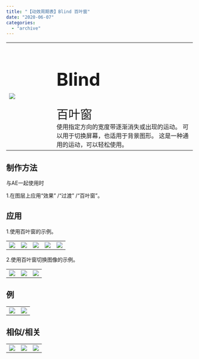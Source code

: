 ```yaml
---
title: "【动效周期表】Blind 百叶窗"
date: "2020-06-07"
categories: 
  - "archive"
---
```


<table style="border-collapse: collapse; width: 100%;"><tbody class="table1"><tr><td style="width: 25.4125%;"><img src="https://mir.yuelili.com/user/AE/mg/foxcodex/Blind.gif"></td><td style="width: 93.8898%;"><h2 style="font-size: 36pt;">Blind</h2><div></div><span style="font-size: 24pt;">百叶窗</span><div></div>使用指定方向的宽度带逐渐消失或出现的运动。 可以用于切换屏幕，也适用于背景图形。 这是一种通用的运动，可以轻松使用。</td></tr></tbody></table>

## 制作方法

与AE一起使用时

1.在图层上应用“效果” /“过渡” /“百叶窗”。

## 应用

1.使用百叶窗的示例。

<table style="border-collapse: collapse;"><tbody class="table1"><tr><td><a href="https://yuelili.com/archive/repeattrim/"><img src="https://mir.yuelili.com/user/AE/mg/foxcodex/Blind.gif"></a></td><td><img class="plus" src="https://mir.yuelili.com/user/AE/mg/foxcodex/plus.png"></td><td><a href="https://yuelili.com/archive/SymMove/"><img src="https://mir.yuelili.com/user/AE/mg/foxcodex/SymMove.gif"></a></td><td><img class="plus" src="https://mir.yuelili.com/user/AE/mg/foxcodex/tri.png"></td><td><img src="https://mir.yuelili.com/user/AE/mg/foxcodex/SymmetricMove-Ex001.gif"></td></tr></tbody></table>

2.使用百叶窗切换图像的示例。

<table style="border-collapse: collapse;"><tbody class="table1"><tr><td><a href="https://yuelili.com/archive/repeattrim/"><img src="https://mir.yuelili.com/user/AE/mg/foxcodex/Blind.gif"></a></td><td><img class="plus" src="https://mir.yuelili.com/user/AE/mg/foxcodex/tri.png"></td><td><img src="https://mir.yuelili.com/user/AE/mg/foxcodex/Blind-Ex001.gif"></td></tr></tbody></table>

## 例

<table style="border-collapse: collapse;"><tbody class="table1"><tr><td><img src="https://mir.yuelili.com/user/AE/mg/foxcodex/SymmetricMove-Ex001.gif"></td><td><img src="https://mir.yuelili.com/user/AE/mg/foxcodex/Blind-Ex001.gif"></td></tr></tbody></table>

## 相似/相关

<table style="border-collapse: collapse;"><tbody class="table1"><tr><td><a href="https://yuelili.com/archive/slide/"><img src="https://mir.yuelili.com/user/AE/mg/foxcodex/Slide.gif"></a></td><td><a href="https://yuelili.com/archive/LineSweep/"><img src="https://mir.yuelili.com/user/AE/mg/foxcodex/LineSweep.gif"></a></td><td><a href="https://yuelili.com/archive/MaskWipe/"><img src="https://mir.yuelili.com/user/AE/mg/foxcodex/MaskWipe.gif"></a></td></tr></tbody></table>
